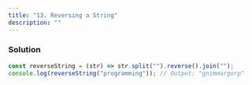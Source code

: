 ```yaml
---
title: "13. Reversing a String"
description: ""
---
```


### Solution

```javascript
const reverseString = (str) => str.split("").reverse().join("");
console.log(reverseString("programming")); // Output: "gnimmargorp"
```
